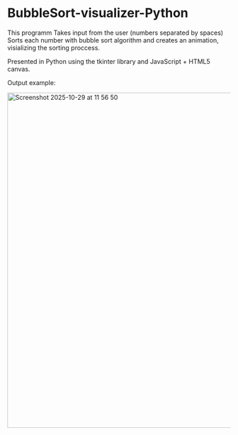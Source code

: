 # BubbleSort-visualizer-Python
This programm Takes input from the user (numbers separated by spaces)
Sorts each number with bubble sort algorithm 
and creates an animation, visializing the sorting proccess.

Presented in Python using the tkinter library and JavaScript + HTML5 canvas. 

Output example:

<img width="1440" height="757" alt="Screenshot 2025-10-29 at 11 56 50" src="https://github.com/user-attachments/assets/4efc42f4-0fbd-4096-b7fb-cfbb4fa61ce1" />
